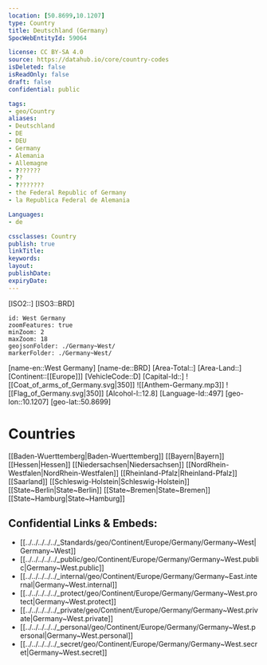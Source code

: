 ```yaml
---
location: [50.8699,10.1207]
type: Country
title: Deutschland (Germany)
SpocWebEntityId: 59064

license: CC BY-SA 4.0
source: https://datahub.io/core/country-codes
isDeleted: false
isReadOnly: false
draft: false
confidential: public

tags:
- geo/Country
aliases:
- Deutschland
- DE
- DEU
- Germany
- Alemania
- Allemagne
- ???????
- ??
- ????????
- the Federal Republic of Germany
- la Republica Federal de Alemania

Languages:
- de

cssclasses: Country
publish: true
linkTitle: 
keywords: 
layout: 
publishDate: 
expiryDate: 
---
```

[ISO2::]
[ISO3::BRD]
```leaflet
id: West Germany
zoomFeatures: true 
minZoom: 2 
maxZoom: 18
geojsonFolder: ./Germany~West/
markerFolder: ./Germany~West/
```

[name-en::West Germany]
[name-de::BRD]
[Area-Total::]
[Area-Land::]
[Continent::[[Europe]]]
[VehicleCode::D]
[Capital-Id::]
![[Coat_of_arms_of_Germany.svg|350]]
![[Anthem-Germany.mp3]]
![[Flag_of_Germany.svg|350]]
[Alcohol-l::12.8]
[Language-Id::497]
[geo-lon::10.1207]
[geo-lat::50.8699]

# Countries 
[[Baden-Wuerttemberg|Baden-Wuerttemberg]]
[[Bayern|Bayern]]
[[Hessen|Hessen]]
[[Niedersachsen|Niedersachsen]]
[[NordRhein-Westfalen|NordRhein-Westfalen]]
[[Rheinland-Pfalz|Rheinland-Pfalz]]
[[Saarland]]
[[Schleswig-Holstein|Schleswig-Holstein]]
[[State~Berlin|State~Berlin]]
[[State~Bremen|State~Bremen]]
[[State~Hamburg|State~Hamburg]]


## Confidential Links & Embeds: 
- [[../../../../../_Standards/geo/Continent/Europe/Germany/Germany~West|Germany~West]] 
- [[../../../../../_public/geo/Continent/Europe/Germany/Germany~West.public|Germany~West.public]] 
- [[../../../../../_internal/geo/Continent/Europe/Germany/Germany~East.internal|Germany~West.internal]] 
- [[../../../../../_protect/geo/Continent/Europe/Germany/Germany~West.protect|Germany~West.protect]] 
- [[../../../../../_private/geo/Continent/Europe/Germany/Germany~West.private|Germany~West.private]] 
- [[../../../../../_personal/geo/Continent/Europe/Germany/Germany~West.personal|Germany~West.personal]] 
- [[../../../../../_secret/geo/Continent/Europe/Germany/Germany~West.secret|Germany~West.secret]] 
